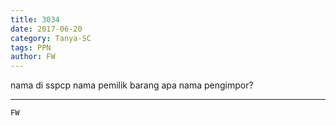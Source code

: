 ```yaml
---
title: 3034
date: 2017-06-20
category: Tanya-SC
tags: PPN
author: FW
---
```


nama di sspcp nama pemilik barang apa nama pengimpor?

---



`FW`
